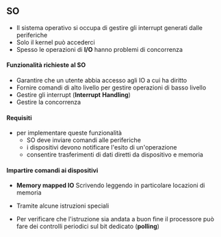 ## SO
- Il sistema operativo si occupa di gestire gli interrupt generati dalle periferiche
- Solo il kernel può accederci
- Spesso le operazioni di **I/O** hanno problemi di concorrenza
#### Funzionalità richieste al SO
- Garantire che un utente abbia accesso agli IO a cui ha diritto
- Fornire comandi di alto livello per gestire operazioni di basso livello
- Gestire gli interrupt (**Interrupt** **Handling**)
- Gestire la concorrenza

#### Requisiti
- per implementare queste funzionalità
	- SO deve inviare comandi alle periferiche
	- i dispositivi devono notificare l'esito di un'operazione
	- consentire trasferimenti di dati diretti da dispositivo e memoria
#### Impartire comandi ai dispositivi
- **Memory mapped IO** Scrivendo leggendo in particolare locazioni di memoria
- Tramite alcune istruzioni speciali

- Per verificare che l'istruzione sia andata a buon fine il processore può fare dei controlli periodici sul bit dedicato (**polling**)
